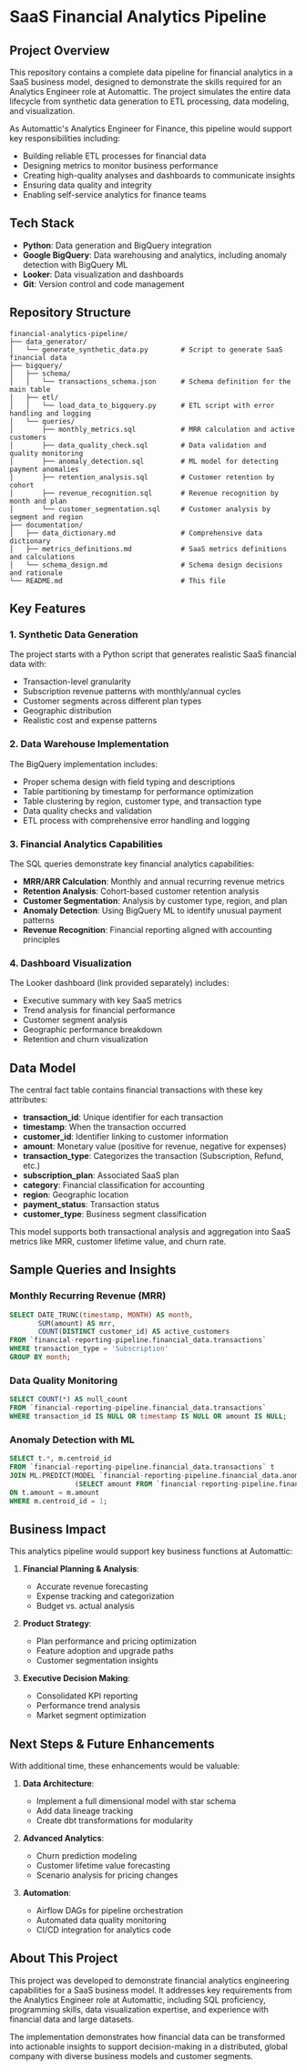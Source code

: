 # SaaS Financial Analytics Pipeline

## Project Overview

This repository contains a complete data pipeline for financial analytics in a SaaS business model, designed to demonstrate the skills required for an Analytics Engineer role at Automattic. The project simulates the entire data lifecycle from synthetic data generation to ETL processing, data modeling, and visualization.

As Automattic's Analytics Engineer for Finance, this pipeline would support key responsibilities including:
- Building reliable ETL processes for financial data
- Designing metrics to monitor business performance
- Creating high-quality analyses and dashboards to communicate insights
- Ensuring data quality and integrity
- Enabling self-service analytics for finance teams

## Tech Stack

- **Python**: Data generation and BigQuery integration
- **Google BigQuery**: Data warehousing and analytics, including anomaly detection with BigQuery ML
- **Looker**: Data visualization and dashboards
- **Git**: Version control and code management

## Repository Structure

```
financial-analytics-pipeline/
├── data_generator/
│   └── generate_synthetic_data.py        # Script to generate SaaS financial data
├── bigquery/
│   ├── schema/
│   │   └── transactions_schema.json      # Schema definition for the main table
│   ├── etl/
│   │   └── load_data_to_bigquery.py      # ETL script with error handling and logging
│   └── queries/
│       ├── monthly_metrics.sql           # MRR calculation and active customers
│       ├── data_quality_check.sql        # Data validation and quality monitoring
│       ├── anomaly_detection.sql         # ML model for detecting payment anomalies
│       ├── retention_analysis.sql        # Customer retention by cohort
│       ├── revenue_recognition.sql       # Revenue recognition by month and plan
│       └── customer_segmentation.sql     # Customer analysis by segment and region
├── documentation/
│   ├── data_dictionary.md                # Comprehensive data dictionary
│   ├── metrics_definitions.md            # SaaS metrics definitions and calculations
│   └── schema_design.md                  # Schema design decisions and rationale
└── README.md                             # This file
```

## Key Features

### 1. Synthetic Data Generation

The project starts with a Python script that generates realistic SaaS financial data with:
- Transaction-level granularity
- Subscription revenue patterns with monthly/annual cycles
- Customer segments across different plan types
- Geographic distribution
- Realistic cost and expense patterns

### 2. Data Warehouse Implementation

The BigQuery implementation includes:
- Proper schema design with field typing and descriptions
- Table partitioning by timestamp for performance optimization
- Table clustering by region, customer type, and transaction type
- Data quality checks and validation
- ETL process with comprehensive error handling and logging

### 3. Financial Analytics Capabilities

The SQL queries demonstrate key financial analytics capabilities:
- **MRR/ARR Calculation**: Monthly and annual recurring revenue metrics
- **Retention Analysis**: Cohort-based customer retention analysis
- **Customer Segmentation**: Analysis by customer type, region, and plan
- **Anomaly Detection**: Using BigQuery ML to identify unusual payment patterns
- **Revenue Recognition**: Financial reporting aligned with accounting principles

### 4. Dashboard Visualization

The Looker dashboard (link provided separately) includes:
- Executive summary with key SaaS metrics
- Trend analysis for financial performance
- Customer segment analysis
- Geographic performance breakdown
- Retention and churn visualization

## Data Model

The central fact table contains financial transactions with these key attributes:
- **transaction_id**: Unique identifier for each transaction
- **timestamp**: When the transaction occurred
- **customer_id**: Identifier linking to customer information
- **amount**: Monetary value (positive for revenue, negative for expenses)
- **transaction_type**: Categorizes the transaction (Subscription, Refund, etc.)
- **subscription_plan**: Associated SaaS plan
- **category**: Financial classification for accounting
- **region**: Geographic location
- **payment_status**: Transaction status
- **customer_type**: Business segment classification

This model supports both transactional analysis and aggregation into SaaS metrics like MRR, customer lifetime value, and churn rate.

## Sample Queries and Insights

### Monthly Recurring Revenue (MRR)
```sql
SELECT DATE_TRUNC(timestamp, MONTH) AS month, 
       SUM(amount) AS mrr,
       COUNT(DISTINCT customer_id) AS active_customers
FROM `financial-reporting-pipeline.financial_data.transactions`
WHERE transaction_type = 'Subscription'
GROUP BY month;
```

### Data Quality Monitoring
```sql
SELECT COUNT(*) AS null_count
FROM `financial-reporting-pipeline.financial_data.transactions`
WHERE transaction_id IS NULL OR timestamp IS NULL OR amount IS NULL;
```

### Anomaly Detection with ML
```sql
SELECT t.*, m.centroid_id
FROM `financial-reporting-pipeline.financial_data.transactions` t
JOIN ML.PREDICT(MODEL `financial-reporting-pipeline.financial_data.anomaly_model`, 
                (SELECT amount FROM `financial-reporting-pipeline.financial_data.transactions` WHERE payment_status = 'Failed')) m
ON t.amount = m.amount
WHERE m.centroid_id = 1;
```

## Business Impact

This analytics pipeline would support key business functions at Automattic:

1. **Financial Planning & Analysis**:
   - Accurate revenue forecasting
   - Expense tracking and categorization
   - Budget vs. actual analysis

2. **Product Strategy**:
   - Plan performance and pricing optimization
   - Feature adoption and upgrade paths
   - Customer segmentation insights

3. **Executive Decision Making**:
   - Consolidated KPI reporting
   - Performance trend analysis
   - Market segment optimization

## Next Steps & Future Enhancements

With additional time, these enhancements would be valuable:

1. **Data Architecture**:
   - Implement a full dimensional model with star schema
   - Add data lineage tracking
   - Create dbt transformations for modularity

2. **Advanced Analytics**:
   - Churn prediction modeling
   - Customer lifetime value forecasting
   - Scenario analysis for pricing changes

3. **Automation**:
   - Airflow DAGs for pipeline orchestration
   - Automated data quality monitoring
   - CI/CD integration for analytics code

## About This Project

This project was developed to demonstrate financial analytics engineering capabilities for a SaaS business model. It addresses key requirements from the Analytics Engineer role at Automattic, including SQL proficiency, programming skills, data visualization expertise, and experience with financial data and large datasets.

The implementation demonstrates how financial data can be transformed into actionable insights to support decision-making in a distributed, global company with diverse business models and customer segments.
